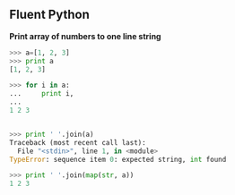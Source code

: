 Fluent Python 
----

**Print array of numbers to one line string**
```python
>>> a=[1, 2, 3]
>>> print a
[1, 2, 3]

>>> for i in a:
...     print i,
... 
1 2 3


>>> print ' '.join(a)
Traceback (most recent call last):
  File "<stdin>", line 1, in <module>
TypeError: sequence item 0: expected string, int found

>>> print ' '.join(map(str, a))
1 2 3
```
